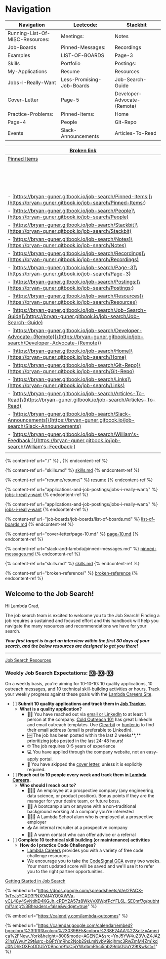 # Navigation



| Navigation                      | Leetcode:                 | Stackbit                    |
| ------------------------------- | ------------------------- | --------------------------- |
| Running-List-Of-MISC-Resources: | Meetings:                 | Notes                       |
| Job-Boards                      | Pinned-Messages:          | Recordings                  |
| Examples                        | LIST-OF-BOARDS            | Page-3                      |
| Skills                          | Portfolio                 | Postings:                   |
| My-Applications                 | Resume                    | Resources                   |
| Jobs-I-Really-Want              | Less-Promising-Job-Boards | Job-Search-Guide            |
| Cover-Letter                    | Page-5                    | Developer-Advocate-(Remote) |
| Practice-Problems:              | Pinned-Items:             | Home                        |
| Page-4                          | People                    | Git-Repo                    |
| Events                          | Slack-Announcements       | Articles-To-Read            |



| [Broken link](broken-reference "mention")                                                                                                          |
| -------------------------------------------------------------------------------------------------------------------------------------------------- |
| [Pinned Items](slack-and-lambda/pinned-items.md)                                                                                                   |
|                                                                                                                                                    |
|                                                                                                                                                    |
|                                                                                                                                                    |
|                                                                                                                                                    |
|                                                                                                                                                    |
|                                                                                                                                                    |
|                                                                                                                                                    |
|                                                                                                                                                    |
|                                                                                                                                                    |
|                                                                                                                                                    |
|                                                                                                                                                    |
|                                                                                                                                                    |
|                                                                                                                                                    |
|                                                                                                                                                    |
|                                                                                                                                                    |
|                                                                                                                                                    |
| - \[https://bryan-guner.gitbook.io/job-search/Pinned-Items:]\(https://bryan-guner.gitbook.io/job-search/Pinned-Items:)                             |
| - \[https://bryan-guner.gitbook.io/job-search/People]\(https://bryan-guner.gitbook.io/job-search/People)                                           |
| - \[https://bryan-guner.gitbook.io/job-search/Stackbit]\(https://bryan-guner.gitbook.io/job-search/Stackbit)                                       |
| - \[https://bryan-guner.gitbook.io/job-search/Notes]\(https://bryan-guner.gitbook.io/job-search/Notes)                                             |
| - \[https://bryan-guner.gitbook.io/job-search/Recordings]\(https://bryan-guner.gitbook.io/job-search/Recordings)                                   |
| - \[https://bryan-guner.gitbook.io/job-search/Page-3]\(https://bryan-guner.gitbook.io/job-search/Page-3)                                           |
| - \[https://bryan-guner.gitbook.io/job-search/Postings:]\(https://bryan-guner.gitbook.io/job-search/Postings:)                                     |
| - \[https://bryan-guner.gitbook.io/job-search/Resources]\(https://bryan-guner.gitbook.io/job-search/Resources)                                     |
| - \[https://bryan-guner.gitbook.io/job-search/Job-Search-Guide]\(https://bryan-guner.gitbook.io/job-search/Job-Search-Guide)                       |
| - \[https://bryan-guner.gitbook.io/job-search/Developer-Advocate-(Remote)]\(https://bryan-guner.gitbook.io/job-search/Developer-Advocate-(Remote)) |
| - \[https://bryan-guner.gitbook.io/job-search/Home]\(https://bryan-guner.gitbook.io/job-search/Home)                                               |
| - \[https://bryan-guner.gitbook.io/job-search/Git-Repo]\(https://bryan-guner.gitbook.io/job-search/Git-Repo)                                       |
| - \[https://bryan-guner.gitbook.io/job-search/Links]\(https://bryan-guner.gitbook.io/job-search/Links)                                             |
| - \[https://bryan-guner.gitbook.io/job-search/Articles-To-Read]\(https://bryan-guner.gitbook.io/job-search/Articles-To-Read)                       |
| - \[https://bryan-guner.gitbook.io/job-search/Slack-Announcements]\(https://bryan-guner.gitbook.io/job-search/Slack-Announcements)                 |
| - \[https://bryan-guner.gitbook.io/job-search/William's-Feedback:]\(https://bryan-guner.gitbook.io/job-search/William's-Feedback:)                 |
|                                                                                                                                                    |

{% content-ref url="./" %}
[.](./)
{% endcontent-ref %}

{% content-ref url="skills.md" %}
[skills.md](skills.md)
{% endcontent-ref %}

{% content-ref url="resume/resume/" %}
[resume](resume/resume/)
{% endcontent-ref %}

{% content-ref url="applications-and-job-postings/jobs-i-really-want/" %}
[jobs-i-really-want](applications-and-job-postings/jobs-i-really-want/)
{% endcontent-ref %}

{% content-ref url="applications-and-job-postings/jobs-i-really-want/" %}
[jobs-i-really-want](applications-and-job-postings/jobs-i-really-want/)
{% endcontent-ref %}

{% content-ref url="job-boards/job-boards/list-of-boards.md" %}
[list-of-boards.md](job-boards/job-boards/list-of-boards.md)
{% endcontent-ref %}

{% content-ref url="cover-letter/page-10.md" %}
[page-10.md](cover-letter/page-10.md)
{% endcontent-ref %}

{% content-ref url="slack-and-lambda/pinned-messages.md" %}
[pinned-messages.md](slack-and-lambda/pinned-messages.md)
{% endcontent-ref %}

{% content-ref url="skills.md" %}
[skills.md](skills.md)
{% endcontent-ref %}

{% content-ref url="broken-reference/" %}
[broken-reference](broken-reference/)
{% endcontent-ref %}

##

## Welcome to the Job Search!

Hi Lambda Grad,

The job search team is excited to welcome you to the Job Search! Finding a job requires a sustained and focused effort and this handbook will help you navigate the many resources and recommendations we have for your search.

_**Your first target is to get an interview within the first 30 days of your search, and the below resources are designed to get you there!**_

***

[Job Search Resources](https://www.notion.so/4a6ee52d9a2840c2867ac1fd943d7fef)

### Weekly Job Search Expectations: 🔟-🔟-🔟

On a weekly basis, you're aiming for 10-10-10: 10 quality applications, 10 outreach messages, and 10 technical skill-building activities or hours. Track your weekly progress against these goals with the [Lambda Careers Site](https://careers.lambdaschool.com).

* \[ ] **Submit 10 quality applications and track them in **[**Job Tracker**](https://careers.lambdaschool.com/jobtracker)**.**
  * **What is a quality application?**
    * 👋🏽 You have reached out via [email or LinkedIn](https://www.notion.so/Cold-Outreach-101-9b887ce51ecc4a58bc972415fcf6e934) to at least 1 person at the company. [Cold Outreach 101](https://www.notion.so/Cold-Outreach-101-9b887ce51ecc4a58bc972415fcf6e934) has great LinkedIn and email outreach templates. Use [Clearbit](https://chrome.google.com/webstore/detail/clearbit-connect-supercha/pmnhcgfcafcnkbengdcanjablaabjplo?hl=en) or [hunter.io](http://hunter.io) to find their email address (email is preferable to LinkedIn).
    * 🆕 The job has been posted within the last 2 weeks\*\*,\*\* prioritizing jobs posted in the last 24-48 hours!
    * 🤓 The job requires 0-5 years of experience
    * 💻 You have applied through the company website, not an easy-apply portal.
    * 📜 You have skipped the [cover letter](https://www.notion.so/Cover-Letters-57659b80226442c2accd2a4895e1b950), unless it is explicitly required.
* \[ ] **Reach out to 10 people every week and track them in **[**Lambda Careers**](https://careers.lambdaschool.com)**.**
  * **Who should I reach out to?**
    * 👩🏾‍💻 An employee at a prospective company (any engineering, data science, or product position). Bonus points if they are the manager for your desire team, or future boss.
    * 👩‍🔧 A bootcamp alum or anyone with a non-traditional background working at a company you're interested
    * 👨🏼‍🎓 A Lambda School alum who is employed at a prospective employer
    * 📥 An internal recruiter at a prospective company
    * 👯‍♀️ A warm contact who can offer advice or a referral
* \[ ] **Complete 10 technical skill building (or maintenance) activities**
  * **How do I practice Code Challenges?**
    * [Lambda Careers](https://careers.lambdaschool.com) provides you with a variety of free code challenge resources.
    * We encourage you to take the [CodeSignal GCA](https://app.codesignal.com/signup?certifiedInvite=TGy6wcugpm4LMFEQX) every two weeks. Your most updated score will be saved and we'll use it to refer you to the right partner opportunities.

[Getting Started in Job Search](https://www.notion.so/Getting-Started-in-Job-Search-f626bedc1db14988a99ce43b1c1db58e)

{% embed url="https://docs.google.com/spreadsheets/d/e/2PACX-1vTcJsYCXD3PNX9Af4YO9XWVa-yCL48y4SvNtihD4KGJh_cPDY2A57z8WkVvXlWpfPcYFL6L_SE0mf7g/pubhtml?amp%3Bheaders=false&widget=true" %}

{% embed url="https://calendly.com/lambda-outcomes" %}

{% embed url="https://calendar.google.com/calendar/embed?bgcolor=%23ffffff&color=%23039BE5&color=%238E24AA%22&ctz=America%2FNew_York&height=800&mode=AGENDA&src=YnJ5YW4uZ3VuZXJAZ21haWwuY29t&src=bGFtYmRhc2Nob29sLmNvbV9icjhmc3RwZmM4Zm1kcjJ0NDhkOXFoODU5Y0Bncm91cC5jYWxlbmRhci5nb29nbGUuY29t&wkst=1" %}
